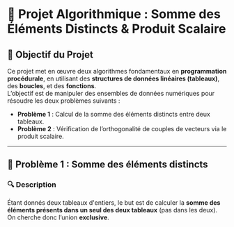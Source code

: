 # 🧮 Projet Algorithmique : Somme des Éléments Distincts & Produit Scalaire

## 🎯 Objectif du Projet

Ce projet met en œuvre deux algorithmes fondamentaux en **programmation procédurale**, en utilisant des **structures de données linéaires (tableaux)**, des **boucles**, et des **fonctions**.  
L’objectif est de manipuler des ensembles de données numériques pour résoudre les deux problèmes suivants :

- **Problème 1** : Calcul de la somme des éléments distincts entre deux tableaux.
- **Problème 2** : Vérification de l’orthogonalité de couples de vecteurs via le produit scalaire.

---

## 📌 Problème 1 : Somme des éléments distincts

### 🔍 Description

Étant donnés deux tableaux d'entiers, le but est de calculer la **somme des éléments présents dans un seul des deux tableaux** (pas dans les deux). On cherche donc l’union **exclusive**.

